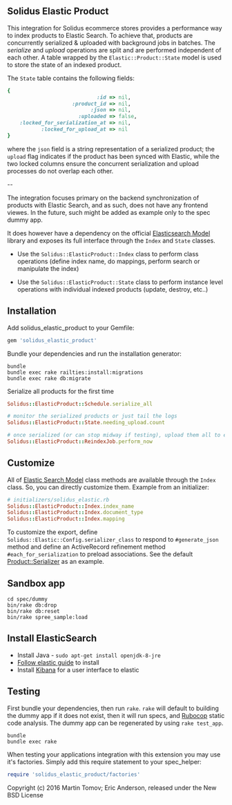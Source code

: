Solidus Elastic Product
-----------------------

This integration for Solidus ecommerce stores provides a performance way to index products to Elastic Search. To achieve that, products are concurrently serialized & uploaded with background jobs in batches. The _serialize_ and _upload_ operations are split and are performed independent of each other. A table wrapped by the `Elastic::Product::State` model is used to store the state of an indexed product.

The `State` table contains the following fields:

```ruby
{
                             :id => nil,
                     :product_id => nil,
                           :json => nil,
                       :uploaded => false,
    :locked_for_serialization_at => nil,
           :locked_for_upload_at => nil
}
```

where the `json` field is a string representation of a serialized product; the `upload` flag indicates if the product has been synced with Elastic, while the two locked columns ensure the concurrent serialization and upload processes do not overlap each other.


--

The integration focuses primary on the backend synchronization of products with Elastic Search, and as such, does not have any frontend viewes. In the future, such might be added as example only to the spec dummy app.

It does however have a dependency on the official [Elasticsearch Model](https://github.com/elastic/elasticsearch-rails/tree/master/elasticsearch-model) library and exposes its full interface through the `Index` and `State` classes.

 - Use the `Solidus::ElasticProduct::Index` class to perform class operations (define index name, do mappings, perform search or manipulate the index)

 - Use the `Solidus::ElasticProduct::State` class to perform instance level operations with individual indexed products (update, destroy, etc..)


Installation
------------

Add solidus_elastic_product to your Gemfile:

```ruby
gem 'solidus_elastic_product'
```

Bundle your dependencies and run the installation generator:

```shell
bundle
bundle exec rake railties:install:migrations
bundle exec rake db:migrate
```

Serialize all products for the first time

```ruby
Solidus::ElasticProduct::Schedule.serialize_all

# monitor the serialized products or just tail the logs
Solidus::ElasticProduct::State.needing_upload.count

# once serialized (or can stop midway if testing), upload them all to elastic
Solidus::ElasticProduct::ReindexJob.perform_now
```

Customize
---------

All of [Elastic Search Model](https://github.com/elastic/elasticsearch-rails/tree/master/elasticsearch-model's) class methods are available through the `Index` class. So, you can directly customize them. Example from an initializer:

```ruby
# initializers/solidus_elastic.rb
Solidus::ElasticProduct::Index.index_name
Solidus::ElasticProduct::Index.document_type
Solidus::ElasticProduct::Index.mapping
```

To customize the export, define `Solidus::Elastic::Config.serializer_class` to respond to `#generate_json` method and define an ActiveRecord refinement method `#each_for_serialization` to preload associations. See the default [Product::Serializer](https://github.com/boomerdigital/solidus_elastic_search/blob/master/app/models/solidus/elastic/product/serializer.rb) as an example.


Sandbox app
-------
    cd spec/dummy
    bin/rake db:drop
    bin/rake db:reset
    bin/rake spree_sample:load


Install ElasticSearch
-------
  - Install Java - `sudo apt-get install openjdk-8-jre`
  - [Follow elastic guide](https://www.elastic.co/guide/en/elasticsearch/reference/current/deb.html) to install
  - Install [Kibana](https://www.elastic.co/guide/en/kibana/current/deb.html) for a user interface to elastic


Testing
-------

First bundle your dependencies, then run `rake`. `rake` will default to building the dummy app if it does not exist, then it will run specs, and [Rubocop](https://github.com/bbatsov/rubocop) static code analysis. The dummy app can be regenerated by using `rake test_app`.

```shell
bundle
bundle exec rake
```

When testing your applications integration with this extension you may use it's factories.
Simply add this require statement to your spec_helper:

```ruby
require 'solidus_elastic_product/factories'
```

Copyright (c) 2016 Martin Tomov; Eric Anderson, released under the New BSD License

